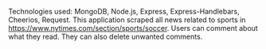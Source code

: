 
Technologies used: MongoDB, Node.js, Express, Express-Handlebars, Cheerios, Request.
This application scraped all news related to sports in https://www.nytimes.com/section/sports/soccer. Users can comment about what they read. They can also delete unwanted comments.
